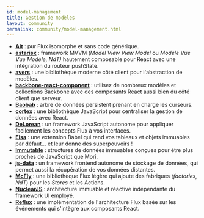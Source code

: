```yaml
---
id: model-management
title: Gestion de modèles
layout: community
permalink: community/model-management.html
---
```


* **[Alt](https://alt.js.org/)** : pur Flux isomorphe et sans code générique.
* **[astarisx](https://zuudo.github.io/astarisx/)** : framework MVVM *(Model View View Model* ou *Modèle Vue Vue Modèle, NdT)* hautement composable pour React avec une intégration du routeur pushState.
* **[avers](https://github.com/wereHamster/avers)** : une bibliothèque moderne côté client pour l'abstraction de modèles.
* **[backbone-react-component](https://github.com/magalhas/backbone-react-component)** : utilisez de nombreux modèles et collections Backbone avec des composants React aussi bien du côté client que serveur.
* **[Baobab](https://github.com/Yomguithereal/baobab)** : arbre de données persistent prenant en charge les curseurs.
* **[cortex](https://github.com/mquan/cortex/)** : une bibliothèque JavaScript pour centraliser la gestion de données avec React.
* **[DeLorean](https://github.com/deloreanjs/delorean)** : un framework JavaScript autonome pour appliquer facilement les concepts Flux à vos interfaces.
* **[Elsa](https://github.com/JonAbrams/elsa)** : une extension Babel qui rend vos tableaux et objets immuables par défaut... et leur donne des superpouvoirs !
* **[Immutable](https://github.com/facebook/immutable-js)** : structures de données immuables conçues pour être plus proches de JavaScript que Mori.
* **[js-data](https://www.js-data.io/)** : un framework frontend autonome de stockage de données, qui permet aussi la récupération de vos données distantes.
* **[McFly](https://github.com/kenwheeler/mcfly)** : une bibliothèque Flux légère qui ajoute des fabriques *(factories, NdT*) pour les *Stores* et les Actions.
* **[NuclearJS](https://github.com/optimizely/nuclear-js)** : architecture immuable et réactive indépendante du framework UI employé.
* **[Reflux](https://github.com/spoike/refluxjs)** : une implémentation de l'architecture Flux basée sur les événements qui s'intègre aux composants React.
